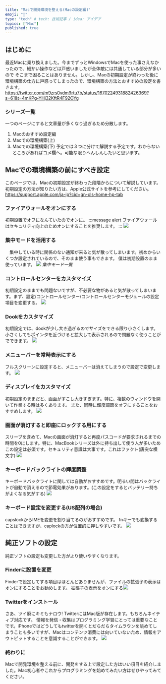 ```yaml
---
title: "Macで開発環境を整える(Macの設定編)"
emoji: "🎉"
type: "tech" # tech: 技術記事 / idea: アイデア
topics: ["Mac"]
published: true
---
```

## はじめに
最近Macに乗り換えました。今までずっとWindowsでMacを使った事さえなかったので、細かい操作などは戸惑いましたが全体敵には共通している部分が多いので
そこまで困ることはありません。しかし、Macの初期設定が終わった後に環境構築の仕方に戸惑ってしまったので、環境構築の方法とおすすめの設定を書きます。
https://twitter.com/m9zrs0vdm9rtu7b/status/1670224931882426369?s=61&t=4mKPg-YHj32KftR4F92OYg

### シリーズ一覧
一つのページにすると文章量が多くなり過ぎるため分散します。
1. Macのおすすめ設定編
2. Macでの環境構築(上)
3. Macでの環境構築(下)
予定では３つに分けて解説する予定です。わからないところがあればコメ欄へ。可能な限りへんしんしたいと思います。
## Macでの環境構築の前にすべき設定
このページでは、Macの初期設定が終わった段階からについて解説しています。初期設定の方法が知りたい方は、Apple公式サイトを参考にしてください。
https://support.apple.com/ja-jp?cid=gn-ols-home-hp-tab
### ファイアウォールをオンにする
初期設置でオフになんていたのでオンに。
:::message alert
ファイアウォールはセキュリティ向上のためオンにすることを推奨します。
:::
![](https://storage.googleapis.com/zenn-user-upload/36ac5d026a22-20230618.png)
### 集中モードを活用する
　集中している時に関係のない通知が来ると気が散ってしまいます。初めからいくつか設定されているので、そのまま使う事もできます。
僕は初期設置のまま使っています。
![](https://storage.googleapis.com/zenn-user-upload/c8664a19bb92-20230618.png)
*集中モード一覧*
### コントロールセンターをカスタマイズ
初期設定のままでも問題ないですが、不必要な物があると気が散ってしまいます。まず、設定/コントロールセンター/コントロールセンターモジュールの設定項目を変更する。
![](https://storage.googleapis.com/zenn-user-upload/7c7f7cb2b327-20230624.png)

### Dookをカスタマイズ
初期設定では、dookが少し大き過ぎるのでサイズをできる限り小さくします。小さくしてもポインタを近づけると拡大して表示されるので問題なく使うことがでできます。
![](https://storage.googleapis.com/zenn-user-upload/90e71a85f0ed-20230624.png)
### メニューバーを常時表示にする
フルスクリーンに設定すると、メニューバーは消えてしまうので設定で変更します。
![](https://storage.googleapis.com/zenn-user-upload/85a72fbe5af9-20230624.png)
### ディスプレイをカスタマイズ
初期設定のままだと、画面がすこし大きすぎます。特に、複数のウィンドウを開いて作業する時は多くあります。
また、同時に輝度調節をオフにすることをおすすめします。
![](https://storage.googleapis.com/zenn-user-upload/1b731e7dfdfe-20230624.png)

### 画面が消灯すると即座にロックする用にする
スリープを含めて、Macの画面が消灯すると再度パスコードが要求されるまでの時間を0にします。特に、MacBookシリーズは外に持ち出して使う人が多いためこの設定は必須です。セキュリティ意識は大事です。これはファクト(唐突な横文字)
![](https://storage.googleapis.com/zenn-user-upload/47e9e4da6786-20230624.png)
### キーボードバックライトの輝度調整
キーボードバックライトに関しては自動がおすすめです。明るい間はバックライトが自動で消えるので節電効果があります。(この設定をするとバッテリー持ちがよくなる気がする)
![](https://storage.googleapis.com/zenn-user-upload/79e7d59f305e-20230624.png)
### キーボード設定を変更する(US配列の場合)
capslockからIMEを変更を割り当てるのがおすすめです。
fnキーでも変換することはできますが、caplockの方が位置的に押しやすいです。
![](https://storage.googleapis.com/zenn-user-upload/7e84bf4883e5-20230624.png)

## 純正ソフトの設定
純正ソフトの設定も変更した方がより使いやすくなります。
### Finderに設置を変更
Finderで設定してする項目はほとんどありませんが、ファイルの拡張子の表示はオンにすることをお勧めします。
拡張子の表示をオンにする![](https://storage.googleapis.com/zenn-user-upload/bc43fd3fb287-20230624.png)
### Twitterをインストール
さあ、ツイ廃にキミもナロウ!
TwitterにはMac版が存在します。もちろんネイティブ対応です。
情報を発信・収集はプログラミング学習にとっては重要なことです。iPhoneではどうしてもtwitterを開くとだらだらタイムラウンを眺めてしまうことも多いですが、Macはコンテンツ消費には向いていないため、情報をアウトピットすることを意識することができます。
![](https://storage.googleapis.com/zenn-user-upload/61418c7fd554-20230624.png)
### 終わりに
Macで開発環境を整える前に、開発をする上で設定した方はいい項目を紹介しました。Mac初心者やこれからプログラミングを始めてみたい方はぜひやってみてください。
